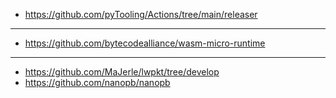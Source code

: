 
* https://github.com/pyTooling/Actions/tree/main/releaser

--------

* https://github.com/bytecodealliance/wasm-micro-runtime

--------

* https://github.com/MaJerle/lwpkt/tree/develop
* https://github.com/nanopb/nanopb

